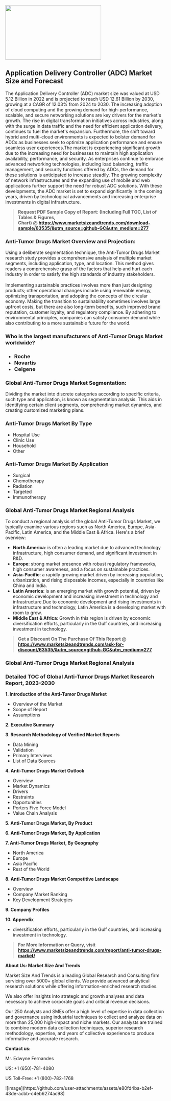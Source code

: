 <p><img class="alignnone size-medium wp-image-20088" src="https://ffe5etoiles.com/wp-content/uploads/2024/12/MST1-300x171.png" alt="" width="300" height="171" /></p><h2>Application Delivery Controller (ADC) Market Size and Forecast</h2><p>The Application Delivery Controller (ADC) market size was valued at USD 5.12 Billion in 2022 and is projected to reach USD 12.61 Billion by 2030, growing at a CAGR of 12.03% from 2024 to 2030. The increasing adoption of cloud computing and the growing demand for high-performance, scalable, and secure networking solutions are key drivers for the market's growth. The rise in digital transformation initiatives across industries, along with the surge in data traffic and the need for efficient application delivery, continues to fuel the market's expansion. Furthermore, the shift toward hybrid and multi-cloud environments is expected to bolster demand for ADCs as businesses seek to optimize application performance and ensure seamless user experiences.The market is experiencing significant growth due to the increasing need for businesses to maintain high application availability, performance, and security. As enterprises continue to embrace advanced networking technologies, including load balancing, traffic management, and security functions offered by ADCs, the demand for these solutions is anticipated to increase steadily. The growing complexity of network infrastructures and the expanding use of mobile and web applications further support the need for robust ADC solutions. With these developments, the ADC market is set to expand significantly in the coming years, driven by technological advancements and increasing enterprise investments in digital infrastructure.</p></p><blockquote id="" class=""><strong>Request PDF Sample Copy of Report: (Including Full TOC, List of Tables &amp; Figures, Chart)&nbsp;@&nbsp;<strong><a href="https://www.marketsizeandtrends.com/download-sample/63535/&utm_source=github-GC&utm_medium=277" target="_blank">https://www.marketsizeandtrends.com/download-sample/63535/&utm_source=github-GC&utm_medium=277</a></strong></strong></blockquote><h3 id="" class="">Anti-Tumor Drugs Market&nbsp;Overview and Projection:</h3><p id="" class="">Using a deliberate segmentation technique, the Anti-Tumor Drugs Market research study provides a comprehensive analysis of multiple market segments, including application, type, and location. This method gives readers a comprehensive grasp of the factors that help and hurt each industry in order to satisfy the high standards of industry stakeholders. <br /> <br />Implementing sustainable practices involves more than just designing products; other operational changes include using renewable energy, optimizing transportation, and adopting the concepts of the circular economy. Making the transition to sustainability sometimes involves large upfront costs, but there are also long-term benefits, such improved brand reputation, customer loyalty, and regulatory compliance. By adhering to environmental principles, companies can satisfy consumer demand while also contributing to a more sustainable future for the world.</p><h3 id="" class="">Who is the largest manufacturers of&nbsp;Anti-Tumor Drugs Market worldwide?</h3><h3 class=""><p><ul><li>Roche </li><li> Novartis </li><li> Celgene</li></ul></p></h3><h3 id="" class="">Global&nbsp;Anti-Tumor Drugs Market Segmentation:</h3><p id="" class="">Dividing the market into discrete categories according to specific criteria, such type and application, is known as segmentation analysis. This aids in identifying certain client segments, comprehending market dynamics, and creating customized marketing plans.</p><h3 id="" class="">Anti-Tumor Drugs Market&nbsp;By Type</h3><p><p><ul><li>Hospital Use</li><li> Clinic Use</li><li> Household</li><li> Other</p></li></ul></p></p><h3 id="" class="">Anti-Tumor Drugs Market&nbsp;By Application</h3><p class=""><p><ul><li>Surgical</li><li> Chemotherapy</li><li> Radiation</li><li> Targeted</li><li> Immunotherapy</li></ul></p></p><h3 id="" class="">Global Anti-Tumor Drugs Market Regional Analysis</h3><p id="" class="">To conduct a regional analysis of the global Anti-Tumor Drugs Market, we typically examine various regions such as North America, Europe, Asia-Pacific, Latin America, and the Middle East &amp; Africa. Here's a brief overview:</p><ul><li><strong>North America</strong>: is often a leading market due to advanced technology infrastructure, high consumer demand, and significant investment in R&amp;D.</li><li><strong>Europe</strong>: strong market presence with robust regulatory frameworks, high consumer awareness, and a focus on sustainable practices.</li><li><strong>Asia-Pacific</strong>: a rapidly growing market driven by increasing population, urbanization, and rising disposable incomes, especially in countries like China and India.</li><li><strong>Latin America</strong>: is an emerging market with growth potential, driven by economic development and increasing investment in technology and infrastructure.Due to economic development and rising investments in infrastructure and technology, Latin America is a developing market with room to grow.</li><li><strong>Middle East &amp; Africa</strong>: Growth in this region is driven by economic diversification efforts, particularly in the Gulf countries, and increasing investment in technology.</li></ul><blockquote id="" class=""><strong>Get a Discount On The Purchase Of This Report @ <strong><a href="https://www.marketsizeandtrends.com/ask-for-discount/63535/&utm_source=github-GC&utm_medium=277" target="_blank">https://www.marketsizeandtrends.com/ask-for-discount/63535/&utm_source=github-GC&utm_medium=277</a></strong></strong></blockquote><h3 id="" class="">Global Anti-Tumor Drugs Market Regional Analysis</h3><h3 id="" class="">Detailed TOC of Global Anti-Tumor Drugs Market Research Report, 2023-2030</h3><p id="" class=""><strong>1. Introduction of the Anti-Tumor Drugs Market</strong></p><ul><li>Overview of the Market</li><li>Scope of Report</li><li>Assumptions</li></ul><p id="" class=""><strong>2. Executive Summary</strong></p><p id="" class=""><strong>3. Research Methodology of Verified Market Reports</strong></p><ul><li>Data Mining</li><li>Validation</li><li>Primary Interviews</li><li>List of Data Sources</li></ul><p id="" class=""><strong>4. Anti-Tumor Drugs Market Outlook</strong></p><ul><li>Overview</li><li>Market Dynamics</li><li>Drivers</li><li>Restraints</li><li>Opportunities</li><li>Porters Five Force Model</li><li>Value Chain Analysis</li></ul><p id="" class=""><strong>5. Anti-Tumor Drugs Market, By Product</strong></p><p id="" class=""><strong>6. Anti-Tumor Drugs Market, By Application</strong></p><p id="" class=""><strong>7. Anti-Tumor Drugs Market, By Geography</strong></p><ul><li>North America</li><li>Europe</li><li>Asia Pacific</li><li>Rest of the World</li></ul><p id="" class=""><strong>8. Anti-Tumor Drugs Market Competitive Landscape</strong></p><ul><li>Overview</li><li>Company Market Ranking</li><li>Key Development Strategies</li></ul><p id="" class=""><strong>9. Company Profiles</strong></p><p id="" class=""><strong>10. Appendix</strong></p><ul><li>diversification efforts, particularly in the Gulf countries, and increasing investment in technology.</li></ul><blockquote id="" class=""><strong>For More Information or Query, visit <strong><strong><a href="https://www.marketsizeandtrends.com/report/anti-tumor-drugs-market/" target="_blank">https://www.marketsizeandtrends.com/report/anti-tumor-drugs-market/</a></strong></strong></strong></blockquote><p id="" class=""><strong>About Us: Market Size And Trends</strong></p><p id="" class="">Market Size And Trends is a leading Global Research and Consulting firm servicing over 5000+ global clients. We provide advanced analytical research solutions while offering information-enriched research studies.</p><p id="" class="">We also offer insights into strategic and growth analyses and data necessary to achieve corporate goals and critical revenue decisions.</p><p id="" class="">Our 250 Analysts and SMEs offer a high level of expertise in data collection and governance using industrial techniques to collect and analyze data on more than 25,000 high-impact and niche markets. Our analysts are trained to combine modern data collection techniques, superior research methodology, expertise, and years of collective experience to produce informative and accurate research.</p><p id="" class=""><strong>Contact us:</strong></p><p id="" class="">Mr. Edwyne Fernandes</p><p id="" class="">US: +1 (650)-781-4080</p><p id="" class="">US Toll-Free: +1 (800)-782-1768</p>
![image](https://github.com/user-attachments/assets/e80fd4ba-b2ef-43de-acbb-c4eb6274ac98)
